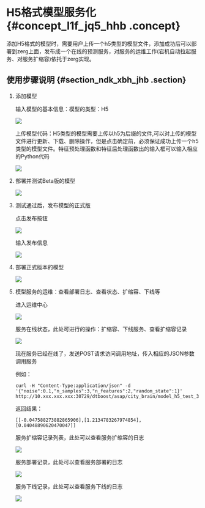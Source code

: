 # **H5格式模型服务化** {#concept_l1f_jq5_hhb .concept}

添加H5格式的模型时，需要用户上传一个h5类型的模型文件，添加成功后可以部署到zerg上面，发布成一个在线的预测服务，对服务的运维工作\(宕机自动拉起服务、对服务扩缩容\)依托于zerg实现。

## 使用步骤说明 {#section_ndk_xbh_jhb .section}

1.  添加模型

    输入模型的基本信息：模型的类型：H5

    ![](http://static-aliyun-doc.oss-cn-hangzhou.aliyuncs.com/assets/img/154573/156776627747002_zh-CN.png)

    上传模型代码：H5类型的模型需要上传以h5为后缀的文件,可以对上传的模型文件进行更新、下载、删除操作，但是点击确定前，必须保证成功上传一个h5类型的模型文件。特征预处理函数和特征后处理函数出的输入框可以输入相应的Python代码

    ![](http://static-aliyun-doc.oss-cn-hangzhou.aliyuncs.com/assets/img/154573/156776627747003_zh-CN.png)

2.  部署并测试Beta版的模型

    ![](http://static-aliyun-doc.oss-cn-hangzhou.aliyuncs.com/assets/img/154573/156776627747004_zh-CN.png)

3.  测试通过后，发布模型的正式版

    点击发布按钮

    ![](http://static-aliyun-doc.oss-cn-hangzhou.aliyuncs.com/assets/img/154573/156776627747005_zh-CN.png)

    输入发布信息

    ![](http://static-aliyun-doc.oss-cn-hangzhou.aliyuncs.com/assets/img/154573/156776627747006_zh-CN.png)

4.  部署正式版本的模型

    ![](http://static-aliyun-doc.oss-cn-hangzhou.aliyuncs.com/assets/img/154573/156776627747007_zh-CN.png)

5.  模型服务的运维：查看部署日志、查看状态、扩缩容、下线等

    进入运维中心

    ![](http://static-aliyun-doc.oss-cn-hangzhou.aliyuncs.com/assets/img/154573/156776627747008_zh-CN.png)

    服务在线状态，此处可进行的操作：扩缩容、下线服务、查看扩缩容记录

    ![](http://static-aliyun-doc.oss-cn-hangzhou.aliyuncs.com/assets/img/154573/156776627747009_zh-CN.png)

    现在服务已经在线了，发送POST请求访问调用地址，传入相应的JSON参数调用服务

    例如：

    ``` {#codeblock_t6g_7so_web}
    curl -H "Content-Type:application/json" -d '{"noise":0.1,"n_samples":3,"n_features":2,"random_state":1}' http://10.xxx.xxx.xxx:30729/dtboost/asap/city_brain/model_h5_test_39b33f2e68a035fca66df96fd9289c2e/1.0.0/predict
    ```

    返回结果：

    ``` {#codeblock_fo9_s3t_6zv}
    [[-0.047588273882865906],[1.2134783267974854],[0.04048890620470047]]
    ```

    服务扩缩容记录列表，此处可以查看服务扩缩容的日志

    ![](http://static-aliyun-doc.oss-cn-hangzhou.aliyuncs.com/assets/img/154573/156776627747010_zh-CN.png)

    服务部署记录，此处可以查看服务部署的日志

    ![](http://static-aliyun-doc.oss-cn-hangzhou.aliyuncs.com/assets/img/154573/156776627747011_zh-CN.png)

    服务下线记录，此处可以查看服务下线的日志

    ![](http://static-aliyun-doc.oss-cn-hangzhou.aliyuncs.com/assets/img/154573/156776627847012_zh-CN.png)


